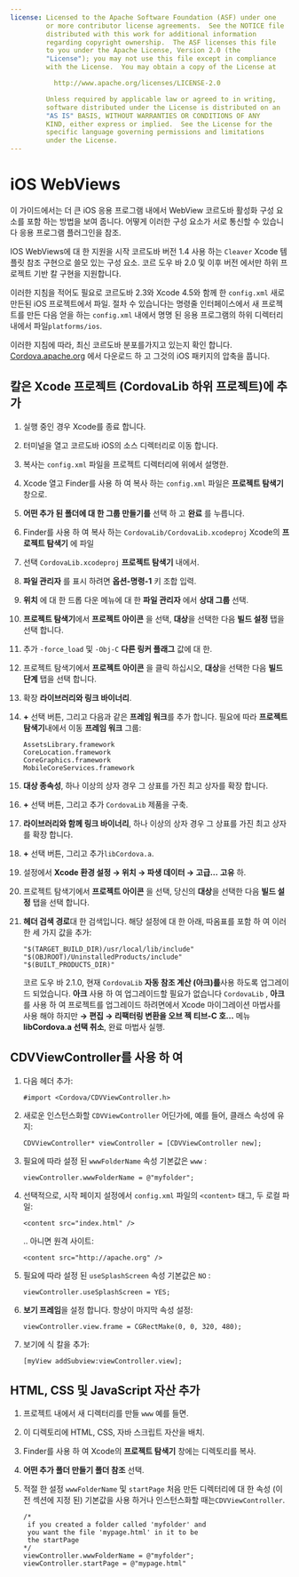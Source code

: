 ```yaml
---
license: Licensed to the Apache Software Foundation (ASF) under one
         or more contributor license agreements.  See the NOTICE file
         distributed with this work for additional information
         regarding copyright ownership.  The ASF licenses this file
         to you under the Apache License, Version 2.0 (the
         "License"); you may not use this file except in compliance
         with the License.  You may obtain a copy of the License at

           http://www.apache.org/licenses/LICENSE-2.0

         Unless required by applicable law or agreed to in writing,
         software distributed under the License is distributed on an
         "AS IS" BASIS, WITHOUT WARRANTIES OR CONDITIONS OF ANY
         KIND, either express or implied.  See the License for the
         specific language governing permissions and limitations
         under the License.
---
```


# iOS WebViews

이 가이드에서는 더 큰 iOS 응용 프로그램 내에서 WebView 코르도바 활성화 구성 요소를 포함 하는 방법을 보여 줍니다. 어떻게 이러한 구성 요소가 서로 통신할 수 있습니다 응용 프로그램 플러그인을 참조.

IOS WebViews에 대 한 지원을 시작 코르도바 버전 1.4 사용 하는 `Cleaver` Xcode 템플릿 참조 구현으로 쓸모 있는 구성 요소. 코르 도우 바 2.0 및 이후 버전 에서만 하위 프로젝트 기반 칼 구현을 지원합니다.

이러한 지침을 적어도 필요로 코르도바 2.3와 Xcode 4.5와 함께 한 `config.xml` 새로 만든된 iOS 프로젝트에서 파일. 절차 수 있습니다는 명령줄 인터페이스에서 새 프로젝트를 만든 다음 얻을 하는 `config.xml` 내에서 명명 된 응용 프로그램의 하위 디렉터리 내에서 파일`platforms/ios`.

이러한 지침에 따라, 최신 코르도바 분포를가지고 있는지 확인 합니다. [Cordova.apache.org][1] 에서 다운로드 하 고 그것의 iOS 패키지의 압축을 풉니다.

 [1]: http://cordova.apache.org

## 칼은 Xcode 프로젝트 (CordovaLib 하위 프로젝트)에 추가

1.  실행 중인 경우 Xcode를 종료 합니다.

2.  터미널을 열고 코르도바 iOS의 소스 디렉터리로 이동 합니다.

3.  복사는 `config.xml` 파일을 프로젝트 디렉터리에 위에서 설명한.

4.  Xcode 열고 Finder를 사용 하 여 복사 하는 `config.xml` 파일은 **프로젝트 탐색기** 창으로.

5.  **어떤 추가 된 폴더에 대 한 그룹 만들기를** 선택 하 고 **완료** 를 누릅니다.

6.  Finder를 사용 하 여 복사 하는 `CordovaLib/CordovaLib.xcodeproj` Xcode의 **프로젝트 탐색기** 에 파일

7.  선택 `CordovaLib.xcodeproj` **프로젝트 탐색기** 내에서.

8.  **파일 관리자** 를 표시 하려면 **옵션-명령-1** 키 조합 입력.

9.  **위치** 에 대 한 드롭 다운 메뉴에 대 한 **파일 관리자** 에서 **상대 그룹** 선택.

10. **프로젝트 탐색기**에서 **프로젝트 아이콘** 을 선택, **대상**을 선택한 다음 **빌드 설정** 탭을 선택 합니다.

11. 추가 `-force_load` 및 `-Obj-C` **다른 링커 플래그** 값에 대 한.

12. 프로젝트 탐색기에서 **프로젝트 아이콘** 을 클릭 하십시오, **대상**을 선택한 다음 **빌드 단계** 탭을 선택 합니다.

13. 확장 **라이브러리와 링크 바이너리**.

14. **+** 선택 버튼, 그리고 다음과 같은 **프레임 워크**를 추가 합니다. 필요에 따라 **프로젝트 탐색기**내에서 이동 **프레임 워크** 그룹:
    
        AssetsLibrary.framework
        CoreLocation.framework
        CoreGraphics.framework
        MobileCoreServices.framework
        

15. **대상 종속성**, 하나 이상의 상자 경우 그 상표를 가진 최고 상자를 확장 합니다.

16. **+** 선택 버튼, 그리고 추가 `CordovaLib` 제품을 구축.

17. **라이브러리와 함께 링크 바이너리**, 하나 이상의 상자 경우 그 상표를 가진 최고 상자를 확장 합니다.

18. **+** 선택 버튼, 그리고 추가`libCordova.a`.

19. 설정에서 **Xcode 환경 설정 → 위치 → 파생 데이터 → 고급...** **고유** 하.

20. 프로젝트 탐색기에서 **프로젝트 아이콘** 을 선택, 당신의 **대상**을 선택한 다음 **빌드 설정** 탭을 선택 합니다.

21. **헤더 검색 경로**대 한 검색입니다. 해당 설정에 대 한 아래, 따옴표를 포함 하 여 이러한 세 가지 값을 추가:
    
        "$(TARGET_BUILD_DIR)/usr/local/lib/include"        
        "$(OBJROOT)/UninstalledProducts/include"
        "$(BUILT_PRODUCTS_DIR)"
        
    
    코르 도우 바 2.1.0, 현재 `CordovaLib` **자동 참조 계산 (아크)를**사용 하도록 업그레이드 되었습니다. **아크** 사용 하 여 업그레이드할 필요가 없습니다 `CordovaLib` , **아크**를 사용 하 여 프로젝트를 업그레이드 하려면에서 Xcode 마이그레이션 마법사를 사용 해야 하지만 **→ 편집 → 리팩터링 변환을 오브 젝 티브-C 호...** 메뉴 **libCordova.a 선택 취소**, 완료 마법사 실행.

## CDVViewController를 사용 하 여

1.  다음 헤더 추가:
    
        #import <Cordova/CDVViewController.h>
        

2.  새로운 인스턴스화할 `CDVViewController` 어딘가에, 예를 들어, 클래스 속성에 유지:
    
        CDVViewController* viewController = [CDVViewController new];
        

3.  필요에 따라 설정 된 `wwwFolderName` 속성 기본값은 `www` :
    
        viewController.wwwFolderName = @"myfolder";
        

4.  선택적으로, 시작 페이지 설정에서 `config.xml` 파일의 `<content>` 태그, 두 로컬 파일:
    
        <content src="index.html" />
        
    
    .. 아니면 원격 사이트:
    
        <content src="http://apache.org" />
        

5.  필요에 따라 설정 된 `useSplashScreen` 속성 기본값은 `NO` :
    
        viewController.useSplashScreen = YES;
        

6.  **보기 프레임**을 설정 합니다. 항상이 마지막 속성 설정:
    
        viewController.view.frame = CGRectMake(0, 0, 320, 480);
        

7.  보기에 식 칼을 추가:
    
        [myView addSubview:viewController.view];
        

## HTML, CSS 및 JavaScript 자산 추가

1.  프로젝트 내에서 새 디렉터리를 만들 `www` 예를 들면.

2.  이 디렉토리에 HTML, CSS, 자바 스크립트 자산을 배치.

3.  Finder를 사용 하 여 Xcode의 **프로젝트 탐색기** 창에는 디렉토리를 복사.

4.  **어떤 추가 폴더 만들기 폴더 참조** 선택.

5.  적절 한 설정 `wwwFolderName` 및 `startPage` 처음 만든 디렉터리에 대 한 속성 (이전 섹션에 지정 된) 기본값을 사용 하거나 인스턴스화할 때는`CDVViewController`.
    
        /*
         if you created a folder called 'myfolder' and
         you want the file 'mypage.html' in it to be
         the startPage
        */
        viewController.wwwFolderName = @"myfolder";
        viewController.startPage = @"mypage.html"